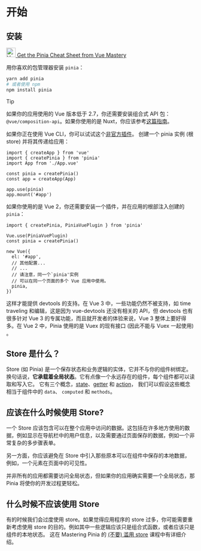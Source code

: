 <TranslateComponent/>

# 开始

## 安装

<a data-v-c16b8458="" href="https://www.vuemastery.com/pinia?coupon=PINIA-DOCS&amp;via=eduardo" target="_blank"><span data-v-c16b8458="" class="logo-wrapper"><img data-v-c16b8458="" alt="Vue Mastery Logo" width="25px" src="https://firebasestorage.googleapis.com/v0/b/vue-mastery.appspot.com/o/flamelink%2Fmedia%2Fvue-mastery-logo-small.png?alt=media&amp;token=941fcc3a-2b6f-40e9-b4c8-56b3890da108"></span><span data-v-c16b8458="" class="description"> Get the <span data-v-c16b8458="" class="highlight">Pinia Cheat Sheet</span> from Vue Mastery </span></a>

用你喜欢的包管理器安装 `pinia`：

```bash
yarn add pinia
# 或者使用 npm
npm install pinia
```

> [!TIP]
> 如果你的应用使用的 Vue 版本低于 2.7，你还需要安装组合式 API 包：`@vue/composition-api`。如果你使用的是 Nuxt，你应该参考[这篇指南](/ssr/nuxt.html)。

如果你正在使用 Vue CLI，你可以试试这个[非官方插件](https://github.com/wobsoriano/vue-cli-plugin-pinia)。
创建一个 pinia 实例 (根 store) 并将其传递给应用：

```js{2,5-6,8}
import { createApp } from 'vue'
import { createPinia } from 'pinia'
import App from './App.vue'

const pinia = createPinia()
const app = createApp(App)

app.use(pinia)
app.mount('#app')
```

如果你使用的是 Vue 2，你还需要安装一个插件，并在应用的根部注入创建的 `pinia`：

```js{1,3-4,12}
import { createPinia, PiniaVuePlugin } from 'pinia'

Vue.use(PiniaVuePlugin)
const pinia = createPinia()

new Vue({
  el: '#app',
  // 其他配置...
  // ...
  // 请注意，同一个`pinia'实例
  // 可以在同一个页面的多个 Vue 应用中使用。
  pinia,
})
```

这样才能提供 devtools 的支持。在 Vue 3 中，一些功能仍然不被支持，如 time traveling 和编辑，这是因为 vue-devtools 还没有相关的 API，但 devtools 也有很多针对 Vue 3 的专属功能，而且就开发者的体验来说，Vue 3 整体上要好得多。在 Vue 2 中，Pinia 使用的是 Vuex 的现有接口 (因此不能与 Vuex 一起使用) 。

## Store 是什么？

Store (如 Pinia) 是一个保存状态和业务逻辑的实体，它并不与你的组件树绑定。换句话说，**它承载着全局状态**。它有点像一个永远存在的组件，每个组件都可以读取和写入它。
它有三个概念，[state](./core-concepts/state.html)、[getter](./core-concepts/getters.html) 和 [action](./core-concepts/actions.html)，
我们可以假设这些概念相当于组件中的 `data`、 `computed` 和 `methods`。

## 应该在什么时候使用 Store?

一个 Store 应该包含可以在整个应用中访问的数据。这包括在许多地方使用的数据，例如显示在导航栏中的用户信息，以及需要通过页面保存的数据，例如一个非常复杂的多步骤表单。

另一方面，你应该避免在 Store 中引入那些原本可以在组件中保存的本地数据，例如，一个元素在页面中的可见性。

并非所有的应用都需要访问全局状态，但如果你的应用确实需要一个全局状态，那 Pinia 将使你的开发过程更轻松。


## 什么时候不应该使用 Store

有的时候我们会过度使用 store。如果觉得应用程序的 store 过多，你可能需要重新考虑使用 store 的目的。例如其中一些逻辑应该只是组合式函数，或者应该只是组件的本地状态。
这在 Mastering Pinia 的 [(不要) 滥用 store](https://masteringpinia.com/lessons/not-overusing-stores) 课程中有详细介绍。